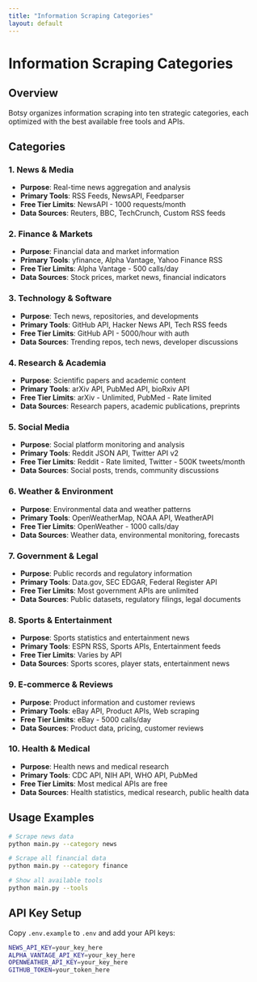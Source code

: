 ```yaml
---
title: "Information Scraping Categories"
layout: default
---
```


# Information Scraping Categories

## Overview

Botsy organizes information scraping into ten strategic categories, each optimized with the best available free tools and APIs.

## Categories

### 1. News & Media
- **Purpose**: Real-time news aggregation and analysis
- **Primary Tools**: RSS Feeds, NewsAPI, Feedparser
- **Free Tier Limits**: NewsAPI - 1000 requests/month
- **Data Sources**: Reuters, BBC, TechCrunch, Custom RSS feeds

### 2. Finance & Markets
- **Purpose**: Financial data and market information
- **Primary Tools**: yfinance, Alpha Vantage, Yahoo Finance RSS
- **Free Tier Limits**: Alpha Vantage - 500 calls/day
- **Data Sources**: Stock prices, market news, financial indicators

### 3. Technology & Software
- **Purpose**: Tech news, repositories, and developments
- **Primary Tools**: GitHub API, Hacker News API, Tech RSS feeds
- **Free Tier Limits**: GitHub API - 5000/hour with auth
- **Data Sources**: Trending repos, tech news, developer discussions

### 4. Research & Academia
- **Purpose**: Scientific papers and academic content
- **Primary Tools**: arXiv API, PubMed API, bioRxiv API
- **Free Tier Limits**: arXiv - Unlimited, PubMed - Rate limited
- **Data Sources**: Research papers, academic publications, preprints

### 5. Social Media
- **Purpose**: Social platform monitoring and analysis
- **Primary Tools**: Reddit JSON API, Twitter API v2
- **Free Tier Limits**: Reddit - Rate limited, Twitter - 500K tweets/month
- **Data Sources**: Social posts, trends, community discussions

### 6. Weather & Environment
- **Purpose**: Environmental data and weather patterns
- **Primary Tools**: OpenWeatherMap, NOAA API, WeatherAPI
- **Free Tier Limits**: OpenWeather - 1000 calls/day
- **Data Sources**: Weather data, environmental monitoring, forecasts

### 7. Government & Legal
- **Purpose**: Public records and regulatory information
- **Primary Tools**: Data.gov, SEC EDGAR, Federal Register API
- **Free Tier Limits**: Most government APIs are unlimited
- **Data Sources**: Public datasets, regulatory filings, legal documents

### 8. Sports & Entertainment
- **Purpose**: Sports statistics and entertainment news
- **Primary Tools**: ESPN RSS, Sports APIs, Entertainment feeds
- **Free Tier Limits**: Varies by API
- **Data Sources**: Sports scores, player stats, entertainment news

### 9. E-commerce & Reviews
- **Purpose**: Product information and customer reviews
- **Primary Tools**: eBay API, Product APIs, Web scraping
- **Free Tier Limits**: eBay - 5000 calls/day
- **Data Sources**: Product data, pricing, customer reviews

### 10. Health & Medical
- **Purpose**: Health news and medical research
- **Primary Tools**: CDC API, NIH API, WHO API, PubMed
- **Free Tier Limits**: Most medical APIs are free
- **Data Sources**: Health statistics, medical research, public health data

## Usage Examples

```bash
# Scrape news data
python main.py --category news

# Scrape all financial data
python main.py --category finance

# Show all available tools
python main.py --tools
```

## API Key Setup

Copy `.env.example` to `.env` and add your API keys:

```bash
NEWS_API_KEY=your_key_here
ALPHA_VANTAGE_API_KEY=your_key_here
OPENWEATHER_API_KEY=your_key_here
GITHUB_TOKEN=your_token_here
```